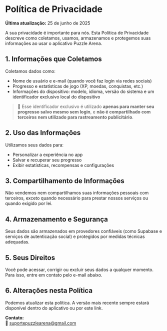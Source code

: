 # Política de Privacidade

**Última atualização:** 25 de junho de 2025

A sua privacidade é importante para nós. Esta Política de Privacidade descreve como coletamos, usamos, armazenamos e protegemos suas informações ao usar o aplicativo Puzzle Arena.

## 1. Informações que Coletamos

Coletamos dados como:

- Nome de usuário e e-mail (quando você faz login via redes sociais)
- Progresso e estatísticas de jogo (XP, moedas, conquistas, etc.)
- Informações do dispositivo: modelo, idioma, versão do sistema e um identificador exclusivo local do dispositivo

> 🔐 Esse identificador exclusivo é utilizado **apenas para manter seu progresso salvo mesmo sem login**, e **não é compartilhado com terceiros nem utilizado para rastreamento publicitário**.

## 2. Uso das Informações

Utilizamos seus dados para:

- Personalizar a experiência no app
- Salvar e recuperar seu progresso
- Exibir estatísticas, recompensas e configurações

## 3. Compartilhamento de Informações

Não vendemos nem compartilhamos suas informações pessoais com terceiros, exceto quando necessário para prestar nossos serviços ou quando exigido por lei.

## 4. Armazenamento e Segurança

Seus dados são armazenados em provedores confiáveis (como Supabase e serviços de autenticação social) e protegidos por medidas técnicas adequadas.

## 5. Seus Direitos

Você pode acessar, corrigir ou excluir seus dados a qualquer momento. Para isso, entre em contato pelo e-mail abaixo.

## 6. Alterações nesta Política

Podemos atualizar esta política. A versão mais recente sempre estará disponível dentro do aplicativo ou por este link.

**Contato:**  
📩 suportepuzzlearena@gmail.com
